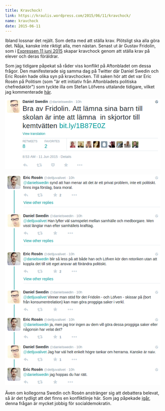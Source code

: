 ```yaml
---
title: Kravchock!
link: https://kraulis.wordpress.com/2015/06/11/kravchock/
name: kravchock
date: 2015-06-11
---
```

Ibland lossnar det rejält. Som detta med att ställa krav. Plötsligt ska alla göra det. Nåja, kanske inte riktigt alla, men nästan. Senast ut är Gustav Fridolin, som i [Expressen 11 juni 2015](http://www.expressen.se/debatt/larandet-kraver-att-eleverna-engagerar-sig/) skapar kravchock genom att ställa krav på elever och deras föräldrar.

Som jag tidigare påpekat så råder viss konflikt på Aftonbladet om dessa frågor. Den manifesterade sig samma dag på Twitter där Daniel Swedin och Eric Rosén hade olika syn på kravchocken. Till saken hör att det var Eric Rosén på Politism (som "är ett initiativ från Aftonbladets politiska chefredaktör") som tyckte illa om Stefan Löfvens uttalande tidigare, vilket jag kommenterade [här](/posts/).



[![daniel-swedin-2015-06-11](/files/daniel-swedin-2015-06-11.png)](/posts/daniel-swedin-2015-06-11.png)

[![daniel-swedin-eric-rosen-2015-06-11](/files/daniel-swedin-eric-rosen-2015-06-11.png)](/posts/daniel-swedin-eric-rosen-2015-06-11.png)

Även om kollegorna Swedin och Rosén anstränger sig att debattera belevat, så är det tydligt att det finns en konfliktlinje här. Som jag påpekade [igår](/posts/), denna frågan är mycket jobbig för socialdemokratin.

